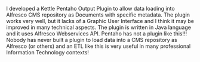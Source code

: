 I developed a Kettle Pentaho Output Plugin to allow data loading into Alfresco CMS repository as Documents with specific metadata. The plugin works very well, but it lacks of a Graphic User Interface and I think it may be improved in many technical aspects. The plugin is written in Java language and it uses Alfresco Webservices API. Pentaho has not a plugin like this!!! Nobody has never built a plugin to load data into a CMS repository as Alfresco (or others) and an ETL like this is very useful in many professional Information Technology contexts!